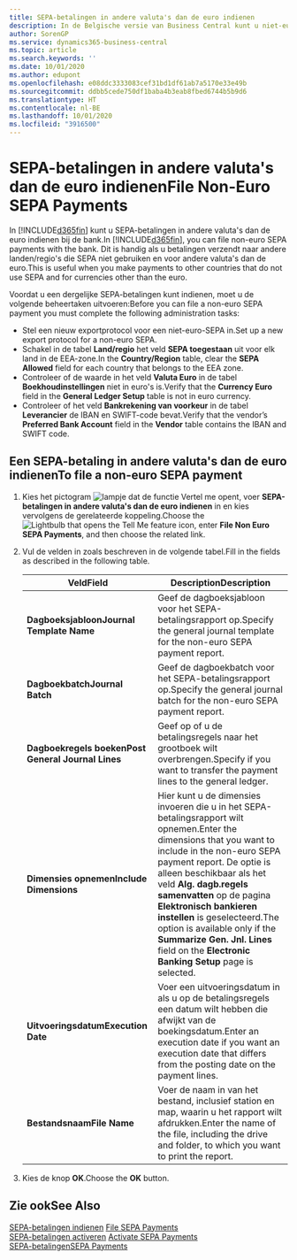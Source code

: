 ```yaml
---
title: SEPA-betalingen in andere valuta's dan de euro indienen
description: In de Belgische versie van Business Central kunt u niet-euro SEPA-betalingen bij de bank archiveren. Dit is handig als u betalingen verzendt naar andere landen/regio's die SEPA niet gebruiken en voor andere valuta's dan de euro.
author: SorenGP
ms.service: dynamics365-business-central
ms.topic: article
ms.search.keywords: ''
ms.date: 10/01/2020
ms.author: edupont
ms.openlocfilehash: e08ddc3333083cef31bd1df61ab7a5170e33e49b
ms.sourcegitcommit: ddbb5cede750df1baba4b3eab8fbed6744b5b9d6
ms.translationtype: HT
ms.contentlocale: nl-BE
ms.lasthandoff: 10/01/2020
ms.locfileid: "3916500"
---
```

# <a name="file-non-euro-sepa-payments"></a><span data-ttu-id="64ff0-104">SEPA-betalingen in andere valuta's dan de euro indienen</span><span class="sxs-lookup"><span data-stu-id="64ff0-104">File Non-Euro SEPA Payments</span></span>
<span data-ttu-id="64ff0-105">In [!INCLUDE[d365fin](../../includes/d365fin_md.md)] kunt u SEPA-betalingen in andere valuta's dan de euro indienen bij de bank.</span><span class="sxs-lookup"><span data-stu-id="64ff0-105">In [!INCLUDE[d365fin](../../includes/d365fin_md.md)], you can file non-euro SEPA payments with the bank.</span></span> <span data-ttu-id="64ff0-106">Dit is handig als u betalingen verzendt naar andere landen/regio's die SEPA niet gebruiken en voor andere valuta's dan de euro.</span><span class="sxs-lookup"><span data-stu-id="64ff0-106">This is useful when you make payments to other countries that do not use SEPA and for currencies other than the euro.</span></span>  

<span data-ttu-id="64ff0-107">Voordat u een dergelijke SEPA-betalingen kunt indienen, moet u de volgende beheertaken uitvoeren:</span><span class="sxs-lookup"><span data-stu-id="64ff0-107">Before you can file a non-euro SEPA payment you must complete the following administration tasks:</span></span>  

- <span data-ttu-id="64ff0-108">Stel een nieuw exportprotocol voor een niet-euro-SEPA in.</span><span class="sxs-lookup"><span data-stu-id="64ff0-108">Set up a new export protocol for a non-euro SEPA.</span></span>  
- <span data-ttu-id="64ff0-109">Schakel in de tabel **Land/regio** het veld **SEPA toegestaan** uit voor elk land in de EEA-zone.</span><span class="sxs-lookup"><span data-stu-id="64ff0-109">In the **Country/Region** table, clear the **SEPA Allowed** field for each country that belongs to the EEA zone.</span></span>  
- <span data-ttu-id="64ff0-110">Controleer of de waarde in het veld **Valuta Euro** in de tabel **Boekhoudinstellingen** niet in euro's is.</span><span class="sxs-lookup"><span data-stu-id="64ff0-110">Verify that the **Currency Euro** field in the **General Ledger Setup** table is not in euro currency.</span></span>  
- <span data-ttu-id="64ff0-111">Controleer of het veld **Bankrekening van voorkeur** in de tabel **Leverancier** de IBAN en SWIFT-code bevat.</span><span class="sxs-lookup"><span data-stu-id="64ff0-111">Verify that the vendor’s **Preferred Bank Account** field in the **Vendor** table contains the IBAN and SWIFT code.</span></span>  

## <a name="to-file-a-non-euro-sepa-payment"></a><span data-ttu-id="64ff0-112">Een SEPA-betaling in andere valuta's dan de euro indienen</span><span class="sxs-lookup"><span data-stu-id="64ff0-112">To file a non-euro SEPA payment</span></span>  

1.  <span data-ttu-id="64ff0-113">Kies het pictogram ![lampje dat de functie Vertel me opent](../../media/ui-search/search_small.png "Vertel me wat u wilt doen"), voer **SEPA-betalingen in andere valuta's dan de euro indienen** in en kies vervolgens de gerelateerde koppeling.</span><span class="sxs-lookup"><span data-stu-id="64ff0-113">Choose the ![Lightbulb that opens the Tell Me feature](../../media/ui-search/search_small.png "Tell me what you want to do") icon, enter **File Non Euro SEPA Payments**, and then choose the related link.</span></span>  
2.  <span data-ttu-id="64ff0-114">Vul de velden in zoals beschreven in de volgende tabel.</span><span class="sxs-lookup"><span data-stu-id="64ff0-114">Fill in the fields as described in the following table.</span></span>  

    |<span data-ttu-id="64ff0-115">Veld</span><span class="sxs-lookup"><span data-stu-id="64ff0-115">Field</span></span>|<span data-ttu-id="64ff0-116">Description</span><span class="sxs-lookup"><span data-stu-id="64ff0-116">Description</span></span>|  
    |---------------------------------|---------------------------------------|  
    |<span data-ttu-id="64ff0-117">**Dagboeksjabloon**</span><span class="sxs-lookup"><span data-stu-id="64ff0-117">**Journal Template Name**</span></span>|<span data-ttu-id="64ff0-118">Geef de dagboeksjabloon voor het SEPA-betalingsrapport op.</span><span class="sxs-lookup"><span data-stu-id="64ff0-118">Specify the general journal template for the non-euro SEPA payment report.</span></span>|  
    |<span data-ttu-id="64ff0-119">**Dagboekbatch**</span><span class="sxs-lookup"><span data-stu-id="64ff0-119">**Journal Batch**</span></span>|<span data-ttu-id="64ff0-120">Geef de dagboekbatch voor het SEPA-betalingsrapport op.</span><span class="sxs-lookup"><span data-stu-id="64ff0-120">Specify the general journal batch for the non-euro SEPA payment report.</span></span>|  
    |<span data-ttu-id="64ff0-121">**Dagboekregels boeken**</span><span class="sxs-lookup"><span data-stu-id="64ff0-121">**Post General Journal Lines**</span></span>|<span data-ttu-id="64ff0-122">Geef op of u de betalingsregels naar het grootboek wilt overbrengen.</span><span class="sxs-lookup"><span data-stu-id="64ff0-122">Specify if you want to transfer the payment lines to the general ledger.</span></span>|  
    |<span data-ttu-id="64ff0-123">**Dimensies opnemen**</span><span class="sxs-lookup"><span data-stu-id="64ff0-123">**Include Dimensions**</span></span>|<span data-ttu-id="64ff0-124">Hier kunt u de dimensies invoeren die u in het SEPA-betalingsrapport wilt opnemen.</span><span class="sxs-lookup"><span data-stu-id="64ff0-124">Enter the dimensions that you want to include in the non-euro SEPA payment report.</span></span> <span data-ttu-id="64ff0-125">De optie is alleen beschikbaar als het veld **Alg. dagb.regels samenvatten** op de pagina **Elektronisch bankieren instellen** is geselecteerd.</span><span class="sxs-lookup"><span data-stu-id="64ff0-125">The option is available only if the **Summarize Gen. Jnl. Lines** field on the **Electronic Banking Setup** page is selected.</span></span>|  
    |<span data-ttu-id="64ff0-126">**Uitvoeringsdatum**</span><span class="sxs-lookup"><span data-stu-id="64ff0-126">**Execution Date**</span></span>|<span data-ttu-id="64ff0-127">Voer een uitvoeringsdatum in als u op de betalingsregels een datum wilt hebben die afwijkt van de boekingsdatum.</span><span class="sxs-lookup"><span data-stu-id="64ff0-127">Enter an execution date if you want an execution date that differs from the posting date on the payment lines.</span></span>|  
    |<span data-ttu-id="64ff0-128">**Bestandsnaam**</span><span class="sxs-lookup"><span data-stu-id="64ff0-128">**File Name**</span></span>|<span data-ttu-id="64ff0-129">Voer de naam in van het bestand, inclusief station en map, waarin u het rapport wilt afdrukken.</span><span class="sxs-lookup"><span data-stu-id="64ff0-129">Enter the name of the file, including the drive and folder, to which you want to print the report.</span></span>|  

3.  <span data-ttu-id="64ff0-130">Kies de knop **OK**.</span><span class="sxs-lookup"><span data-stu-id="64ff0-130">Choose the **OK** button.</span></span>  

## <a name="see-also"></a><span data-ttu-id="64ff0-131">Zie ook</span><span class="sxs-lookup"><span data-stu-id="64ff0-131">See Also</span></span>  
 <span data-ttu-id="64ff0-132">[SEPA-betalingen indienen](how-to-file-sepa-payments.md) </span><span class="sxs-lookup"><span data-stu-id="64ff0-132">[File SEPA Payments](how-to-file-sepa-payments.md) </span></span>  
 <span data-ttu-id="64ff0-133">[SEPA-betalingen activeren](how-to-activate-sepa-payments.md) </span><span class="sxs-lookup"><span data-stu-id="64ff0-133">[Activate SEPA Payments](how-to-activate-sepa-payments.md) </span></span>  
 [<span data-ttu-id="64ff0-134">SEPA-betalingen</span><span class="sxs-lookup"><span data-stu-id="64ff0-134">SEPA Payments</span></span>](sepa-payments.md)
